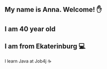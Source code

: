 My name is Anna. Welcome! 	✋ 
-
I am 40 year old
-
I am from Ekaterinburg 💻
-
I learn Java at Job4j ☕

